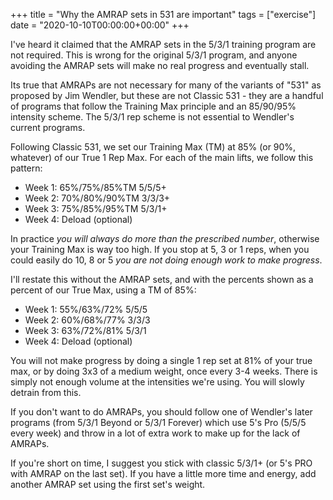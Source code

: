 +++
title = "Why the AMRAP sets in 531 are important"
tags = ["exercise"]
date = "2020-10-10T00:00:00+00:00"
+++

I've heard it claimed that the AMRAP sets in the 5/3/1 training program are not required.
This is wrong for the original 5/3/1 program, and anyone avoiding the AMRAP sets will 
make no real progress and eventually stall.

Its true that AMRAPs are not necessary for many of the variants of "531" as proposed by Jim Wendler,
but these are not Classic 531 - they are a handful of programs that follow the Training Max principle
and an 85/90/95% intensity scheme. The 5/3/1 rep scheme is not essential to Wendler's current programs.

Following Classic 531, we set our Training Max (TM) at 85% (or 90%, whatever) of our True 1 Rep Max.
For each of the main lifts, we follow this pattern:

- Week 1: 65%/75%/85%TM 5/5/5+
- Week 2: 70%/80%/90%TM 3/3/3+
- Week 3: 75%/85%/95%TM 5/3/1+
- Week 4: Deload (optional)

In practice *you will always do more than the prescribed number*, otherwise your Training Max is way too high. If you stop at 5, 3 or 1 reps, when you could easily do 10, 8 or 5 *you are not doing enough work to make progress*.

I'll restate this without the AMRAP sets, and with the percents shown as a percent of our True Max, using a TM of 85%:

- Week 1: 55%/63%/72% 5/5/5
- Week 2: 60%/68%/77% 3/3/3
- Week 3: 63%/72%/81% 5/3/1
- Week 4: Deload (optional)

You will not make progress by doing a single 1 rep set at 81% of your true max, or by doing 3x3 of a medium weight, once every 3-4 weeks. There is simply not enough volume at the intensities we're using. You will slowly detrain from this.

If you don't want to do AMRAPs, you should follow one of Wendler's later programs (from 5/3/1 Beyond or 5/3/1 Forever) which use 5's Pro (5/5/5 every week) and throw in a lot of extra work to make up for the lack of AMRAPs. 

If you're short on time, I suggest you stick with classic 5/3/1+ (or 5's PRO with AMRAP on the last set). If you have a little more time and energy, add another AMRAP set using the first set's weight.
